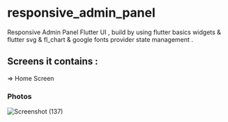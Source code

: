 # responsive_admin_panel

Responsive Admin Panel Flutter UI , build by using flutter basics widgets & flutter svg & fl_chart & google fonts provider state management .

## Screens it contains :

=> Home Screen

### Photos

![Screenshot (137)](https://user-images.githubusercontent.com/98716306/226976228-637a130d-d42a-4150-88e9-018924bde1bc.png)
